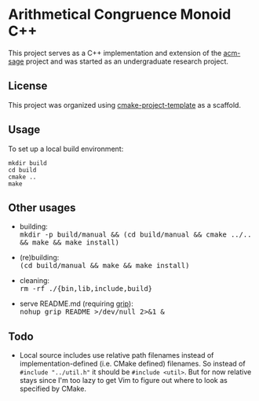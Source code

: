 # Arithmetical Congruence Monoid C++

This project serves as a C++ implementation and extension of the
[acm-sage][acm-sage] project and was started as an undergraduate research
project.

## License

This project was organized using [cmake-project-template][cpt] as a scaffold.

## Usage

To set up a local build environment:

```
mkdir build
cd build
cmake ..
make
```

## Other usages

- building:<br/>
<kbd>mkdir -p build/manual && (cd build/manual && cmake ../.. && make && make install)</kbd>

- (re)building:<br/>
<kbd>(cd build/manual && make && make install)</kbd>

- cleaning:<br/>
<kbd>rm -rf ./{bin,lib,include,build}</kbd>

- serve README.md (requiring [grip][grip]):<br/>
<kbd>nohup grip README >/dev/null 2>&1 &</kbd>

## Todo

- Local source includes use relative path filenames instead of
implementation-defined (i.e. CMake defined) filenames. So instead of `#include
"../util.h"` it should be `#include <util>`. But for now relative stays since
I'm too lazy to get Vim to figure out where to look as specified by CMake.

[acm-sage]:https://github.com/coneill-math/acm-sage
[cpt]:https://github.com/kigster/cmake-project-template
[grip]:https://github.com/joeyespo/grip
